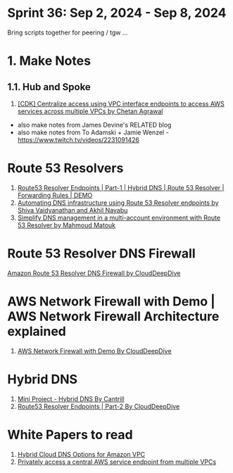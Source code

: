 <h1>Sprint 36: Sep 2, 2024 - Sep 8, 2024</h1>

Bring scripts together for peering / tgw ...

# 1. Make Notes

## 1.1. Hub and Spoke

1. [[CDK] Centralize access using VPC interface endpoints to access AWS services across multiple VPCs by Chetan Agrawal](https://aws.amazon.com/blogs/networking-and-content-delivery/centralize-access-using-vpc-interface-endpoints/)
- also make notes from James Devine's RELATED blog
- also make notes from To Adamski + Jamie Wenzel - https://www.twitch.tv/videos/2231091426

# Route 53 Resolvers

1. [Route53 Resolver Endpoints | Part-1 | Hybrid DNS | Route 53 Resolver | Forwarding Rules | DEMO](https://www.youtube.com/watch?v=P159VMSR694)
2. [Automating DNS infrastructure using Route 53 Resolver endpoints by Shiva Vaidyanathan and Akhil Nayabu ](https://aws.amazon.com/blogs/networking-and-content-delivery/automating-dns-infrastructure-using-route-53-resolver-endpoints/)
3. [Simplify DNS management in a multi-account environment with Route 53 Resolver by Mahmoud Matouk](https://aws.amazon.com/blogs/security/simplify-dns-management-in-a-multiaccount-environment-with-route-53-resolver/)

# Route 53 Resolver DNS Firewall

[Amazon Route 53 Resolver DNS Firewall by CloudDeepDive](https://www.youtube.com/watch?v=DZNDDu0crhg)

# AWS Network Firewall with Demo | AWS Network Firewall Architecture explained

1. [AWS Network Firewall with Demo By CloudDeepDive](https://www.youtube.com/watch?v=V6bRE6ggYaU)

# Hybrid DNS

1. [Mini Project - Hybrid DNS By Cantrill](https://www.youtube.com/watch?v=NHhtXpAcAc0)
1. [Route53 Resolver Endpoints | Part-2 By CloudDeepDive](https://www.youtube.com/watch?v=oddzx0JiukQ)

# White Papers to read

1. [Hybrid Cloud DNS Options for Amazon VPC](https://docs.aws.amazon.com/whitepapers/latest/hybrid-cloud-dns-options-for-vpc/hybrid-cloud-dns-options-for-vpc.html)
1. [Privately access a central AWS service endpoint from multiple VPCs](https://docs.aws.amazon.com/prescriptive-guidance/latest/patterns/privately-access-a-central-aws-service-endpoint-from-multiple-vpcs.html)